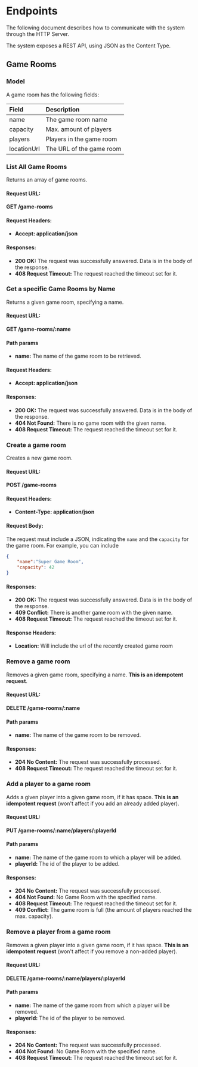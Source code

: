 # Endpoints

The following document describes how to communicate with the system through the HTTP Server.

The system exposes a REST API, using JSON as the Content Type.

## Game Rooms

### Model

A game room has the following fields:

| Field		| Description 	        	|
|:-----------|:-------------------------|
| name			| The game room name   		|
| capacity	| Max. amount of players 	|
| players		| Players in the game room	|
| locationUrl	| The URL of the game room	|



### List All Game Rooms

Returns an array of game rooms.

#### Request URL: 

**GET /game-rooms**

#### Request Headers: 

* **Accept: application/json**

#### Responses:

* **200 OK:** The request was successfully answered. Data is in the body of the response.
* **408 Request Timeout:** The request reached the timeout set for it.



### Get a specific Game Rooms by Name

Returns a given game room, specifying a name.

#### Request URL: 

**GET /game-rooms/:name**

#### Path params
* **name:** The name of the game room to be retrieved.

#### Request Headers: 

* **Accept: application/json**

#### Responses:

* **200 OK:** The request was successfully answered. Data is in the body of the response.
* **404 Not Found:** There is no game room with the given name.
* **408 Request Timeout:** The request reached the timeout set for it.



### Create a game room

Creates a new game room.

#### Request URL: 

**POST /game-rooms**

#### Request Headers: 

* **Content-Type: application/json**

#### Request Body: 

The request msut include a JSON, indicating the ```name``` and the ```capacity``` for the game room.
For example, you can include

```json
{
	"name":"Super Game Room",
	"capacity": 42
}
```

#### Responses:

* **200 OK:** The request was successfully answered. Data is in the body of the response.
* **409 Conflict:** There is another game room with the given name.
* **408 Request Timeout:** The request reached the timeout set for it.

#### Response Headers: 

* **Location:** Will include the url of the recently created game room



### Remove a game room

Removes a given game room, specifying a name.
**This is an idempotent request**.

#### Request URL: 

**DELETE /game-rooms/:name**

#### Path params
* **name:** The name of the game room to be removed.

#### Responses:

* **204 No Content:** The request was successfully processed.
* **408 Request Timeout:** The request reached the timeout set for it.



### Add a player to a game room

Adds a given player into a given game room, if it has space.
**This is an idempotent request** (won't affect if you add an already added player).

#### Request URL: 

**PUT /game-rooms/:name/players/:playerId**

#### Path params
* **name:** The name of the game room to which a player will be added.
* **playerId:** The id of the player to be added.

#### Responses:

* **204 No Content:** The request was successfully processed.
* **404 Not Found:** No Game Room with the specified name.
* **408 Request Timeout:** The request reached the timeout set for it.
* **409 Conflict:** The game room is full (the amount of players reached the max. capacity).



### Remove a player from a game room

Removes a given player into a given game room, if it has space.
**This is an idempotent request** (won't affect if you remove a non-added player).

#### Request URL: 

**DELETE /game-rooms/:name/players/:playerId**

#### Path params
* **name:** The name of the game room from which a player will be removed.
* **playerId:** The id of the player to be removed.

#### Responses:

* **204 No Content:** The request was successfully processed.
* **404 Not Found:** No Game Room with the specified name.
* **408 Request Timeout:** The request reached the timeout set for it.


